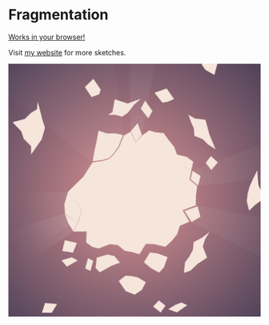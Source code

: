 # Fragmentation
[Works in your browser!](https://jobtalle.com/SketchFragmentation/)

Visit [my website](https://jobtalle.com/sketches.html) for more sketches.

![alt text](preview.png "Fragmentation")
